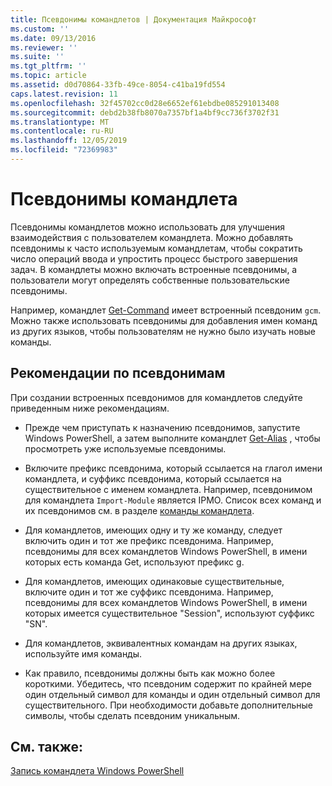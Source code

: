 ```yaml
---
title: Псевдонимы командлетов | Документация Майкрософт
ms.custom: ''
ms.date: 09/13/2016
ms.reviewer: ''
ms.suite: ''
ms.tgt_pltfrm: ''
ms.topic: article
ms.assetid: d0d70864-33fb-49ce-8054-c41ba19fd554
caps.latest.revision: 11
ms.openlocfilehash: 32f45702cc0d28e6652ef61ebdbe085291013408
ms.sourcegitcommit: debd2b38fb8070a7357bf1a4bf9cc736f3702f31
ms.translationtype: MT
ms.contentlocale: ru-RU
ms.lasthandoff: 12/05/2019
ms.locfileid: "72369983"
---
```

# <a name="cmdlet-aliases"></a>Псевдонимы командлета

Псевдонимы командлетов можно использовать для улучшения взаимодействия с пользователем командлета. Можно добавлять псевдонимы к часто используемым командлетам, чтобы сократить число операций ввода и упростить процесс быстрого завершения задач. В командлеты можно включать встроенные псевдонимы, а пользователи могут определять собственные пользовательские псевдонимы.

Например, командлет [Get-Command](/powershell/module/microsoft.powershell.core/get-command) имеет встроенный псевдоним `gcm`. Можно также использовать псевдонимы для добавления имен команд из других языков, чтобы пользователям не нужно было изучать новые команды.

## <a name="alias-guidelines"></a>Рекомендации по псевдонимам

При создании встроенных псевдонимов для командлетов следуйте приведенным ниже рекомендациям.

- Прежде чем приступать к назначению псевдонимов, запустите Windows PowerShell, а затем выполните командлет [Get-Alias](/powershell/module/Microsoft.PowerShell.Utility/Get-Alias) , чтобы просмотреть уже используемые псевдонимы.

- Включите префикс псевдонима, который ссылается на глагол имени командлета, и суффикс псевдонима, который ссылается на существительное с именем командлета. Например, псевдонимом для командлета `Import-Module` является IPMO. Список всех команд и их псевдонимов см. в разделе [команды командлета](./approved-verbs-for-windows-powershell-commands.md).

- Для командлетов, имеющих одну и ту же команду, следует включить один и тот же префикс псевдонима. Например, псевдонимы для всех командлетов Windows PowerShell, в имени которых есть команда Get, используют префикс g.

- Для командлетов, имеющих одинаковые существительные, включите один и тот же суффикс псевдонима. Например, псевдонимы для всех командлетов Windows PowerShell, в имени которых имеется существительное "Session", используют суффикс "SN".

- Для командлетов, эквивалентных командам на других языках, используйте имя команды.

- Как правило, псевдонимы должны быть как можно более короткими. Убедитесь, что псевдоним содержит по крайней мере один отдельный символ для команды и один отдельный символ для существительного. При необходимости добавьте дополнительные символы, чтобы сделать псевдоним уникальным.

## <a name="see-also"></a>См. также:

[Запись командлета Windows PowerShell](./writing-a-windows-powershell-cmdlet.md)
